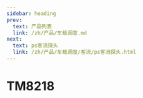 ```yaml
---
sidebar: heading
prev:
  text: 产品列表
  link: /zh/产品/车载调度.md
next:
  text: ps客流探头
  link: /zh/产品/车载调度/客流/ps客流探头.html
---
```


# TM8218